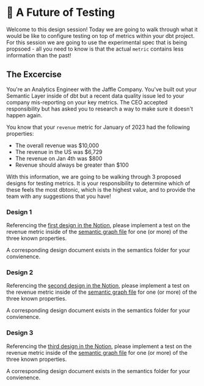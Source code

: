# 🥪 A Future of Testing

Welcome to this design session! Today we are going to walk through what it would be like to configure testing on top of metrics within your dbt project. For this session we are going to use the experimental spec that is being propsoed - all you need to know is that the actual `metric` contains less information than the past!

## The Excercise

You're an Analytics Engineer with the Jaffle Company. You've built out your Semantic Layer inside of dbt but a recent data quality issue led to your company mis-reporting on your key metrics. The CEO accepted responsibility but has asked you to research a way to make sure it doesn't happen again. 

You know that your `revenue` metric for January of 2023 had the following properties:
- The overall revenue was $10,000
- The revenue in the US was $6,729
- The revenue on Jan 4th was $800
- Revenue should always be greater than $100

With this information, we are going to be walking through 3 proposed designs for testing metrics. It is your responsibility to determine which of these feels the most dbtonic, which is the highest value, and to provide the team with any suggestions that you have!

### Design 1
Referencing the [first design in the Notion](https://www.notion.so/dbtlabs/DX-Collaboration-Testing-our-Metrics-2bd3b32ea6c54d46b873ca8575d8861b?pvs=4#0205f77ab44846e9b48f983a82d11120), please implement a test on the revenue metric inside of the [semantic graph file](models/semantics/semantic_graph.yml) for one (or more) of the three known properties.

A corresponding design document exists in the semantics folder for your convienence. 

### Design 2
Referencing the [second design in the Notion](https://www.notion.so/dbtlabs/DX-Collaboration-Testing-our-Metrics-2bd3b32ea6c54d46b873ca8575d8861b?pvs=4#707fc12eb66e4f8b96dc51754dd0a667), please implement a test on the revenue metric inside of the [semantic graph file](models/semantics/semantic_graph.yml) for one (or more) of the three known properties.

A corresponding design document exists in the semantics folder for your convienence. 

### Design 3
Referencing the [third design in the Notion](https://www.notion.so/dbtlabs/DX-Collaboration-Testing-our-Metrics-2bd3b32ea6c54d46b873ca8575d8861b?pvs=4#3e6d528962ce4d58a6c7a64e430c5e60), please implement a test on the revenue metric inside of the [semantic graph file](models/semantics/semantic_graph.yml) for one (or more) of the three known properties.

A corresponding design document exists in the semantics folder for your convienence. 